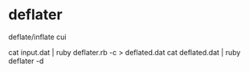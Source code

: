 # deflater
deflate/inflate cui

cat input.dat | ruby deflater.rb -c > deflated.dat
cat deflated.dat | ruby deflater -d
